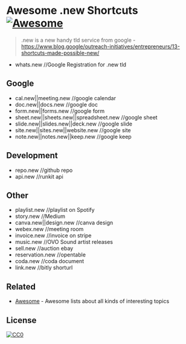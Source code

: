 # Awesome .new Shortcuts [![Awesome](https://cdn.rawgit.com/sindresorhus/awesome/d7305f38d29fed78fa85652e3a63e154dd8e8829/media/badge.svg)](https://github.com/sindresorhus/awesome)

> .new is a new handy tld service from google - https://www.blog.google/outreach-initiatives/entrepreneurs/13-shortcuts-made-possible-new/
- whats.new //Google Registration for .new tld

## Google

- cal.new||meeting.new //google calendar
- doc.new||docs.new //google doc
- form.new||forms.new //google form
- sheet.new||sheets.new||spreadsheet.new //google sheet
- slide.new||slides.new||deck.new //google slide
- site.new||sites.new||website.new //google site
- note.new||notes.new||keep.new //google keep

## Development

- repo.new //github repo
- api.new //runkit api

## Other

- playlist.new //playlist on Spotify
- story.new //Medium
- canva.new||design.new //canva design
- webex.new //meeting room
- invoice.new //invoice on stripe
- music.new //OVO Sound artist releases
- sell.new //auction ebay
- reservation.new //opentable
- coda.new //coda document
- link.new //bitly shorturl


## Related

- [Awesome](https://github.com/sindresorhus/awesome) - Awesome lists about all kinds of interesting topics


## License

[![CC0](http://mirrors.creativecommons.org/presskit/buttons/88x31/svg/cc-zero.svg)](https://creativecommons.org/publicdomain/zero/1.0/)
